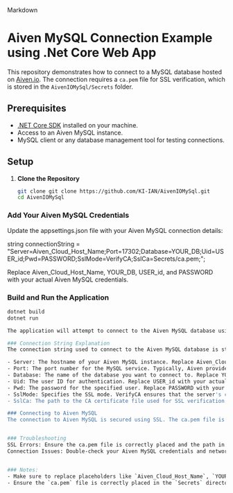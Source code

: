 Markdown

# Aiven MySQL Connection Example using .Net Core Web App

This repository demonstrates how to connect to a MySQL database hosted on [Aiven.io](https://aiven.io/). The connection requires a `ca.pem` file for SSL verification, which is stored in the `AivenIOMySql/Secrets` folder.

## Prerequisites

- [.NET Core SDK](https://dotnet.microsoft.com/download) installed on your machine.
- Access to an Aiven MySQL instance.
- MySQL client or any database management tool for testing connections.

## Setup

1. **Clone the Repository**

   ```bash
   git clone git clone https://github.com/KI-IAN/AivenIOMySql.git
   cd AivenIOMySql
   
### Add Your Aiven MySQL Credentials

Update the appsettings.json file with your Aiven MySQL connection details:

string connectionString = "Server=Aiven_Cloud_Host_Name;Port=17302;Database=YOUR_DB;Uid=USER_id;Pwd=PASSWORD;SslMode=VerifyCA;SslCa=Secrets/ca.pem;";

Replace Aiven_Cloud_Host_Name, YOUR_DB, USER_id, and PASSWORD with your actual Aiven MySQL credentials.

### Build and Run the Application

```bash
dotnet build
dotnet run

The application will attempt to connect to the Aiven MySQL database using the provided credentials and SSL certificate.

### Connection String Explanation
The connection string used to connect to the Aiven MySQL database is structured as follows:

- Server: The hostname of your Aiven MySQL instance. Replace Aiven_Cloud_Host_Name with the actual host name provided by Aiven.
- Port: The port number for the MySQL service. Typically, Aiven provides a specific port, such as 17302.
- Database: The name of the database you want to connect to. Replace YOUR_DB with your database name.
- Uid: The user ID for authentication. Replace USER_id with your actual user ID.
- Pwd: The password for the specified user. Replace PASSWORD with your actual password.
- SslMode: Specifies the SSL mode. VerifyCA ensures that the server's certificate is verified against the provided CA certificate.
- SslCa: The path to the CA certificate file used for SSL verification. In this example, it is set to Secrets/ca.pem, which should be the relative path to your ca.pem file.

### Connecting to Aiven MySQL
The connection to Aiven MySQL is secured using SSL. The ca.pem file is used to verify the server's certificate. Ensure that the ca.pem file is correctly placed in the AivenIOMySql/Secrets directory.


### Troubleshooting
SSL Errors: Ensure the ca.pem file is correctly placed and the path in the connection string is accurate.
Connection Issues: Double-check your Aiven MySQL credentials and network settings.


### Notes:
- Make sure to replace placeholders like `Aiven_Cloud_Host_Name`, `YOUR_DB`, `USER_id`, and `PASSWORD` with actual values specific to your Aiven MySQL setup.
- Ensure the `ca.pem` file is correctly placed in the `Secrets` directory as specified in the connection string.
